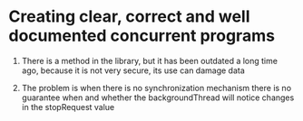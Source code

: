 # Creating clear, correct and well documented concurrent programs
<ol>
    <li>
        <p>There is a method in the library, but it has been outdated a long time ago, because it is not very secure, its use can damage data</p>
    </li>
    <li>
        <p>The problem is when there is no synchronization mechanism there is no guarantee when and whether the backgroundThread will notice changes in the stopRequest value</p>
    </li>
</ol>